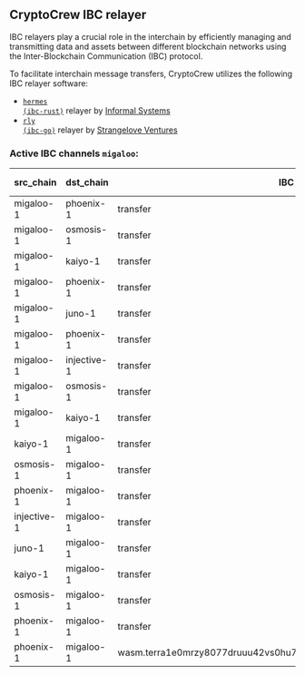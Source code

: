 ## CryptoCrew IBC relayer
IBC relayers play a crucial role in the interchain by efficiently managing and transmitting data and assets between different blockchain networks using the Inter-Blockchain Communication (IBC) protocol.

To facilitate interchain message transfers, CryptoCrew utilizes the following IBC relayer software: 
- <a href="https://github.com/informalsystems/hermes"><code>hermes (ibc-rust)</code></a> relayer by [Informal Systems](https://github.com/informalsystems)
- <a href="https://github.com/cosmos/relayer"><code>rly (ibc-go)</code></a> relayer by [Strangelove Ventures](https://github.com/strangelove-ventures)

### Active IBC channels `migaloo`:
| src_chain | dst_chain | IBC port | IBC channel |
| --------------- | --------------- | ------------ | ------------------- |
| migaloo-1 | phoenix-1 | transfer | channel-0 |
| migaloo-1 | osmosis-1 | transfer | channel-5 |
| migaloo-1 | kaiyo-1 | transfer | channel-8 |
| migaloo-1 | phoenix-1 | transfer | channel-0 |
| migaloo-1 | juno-1 | transfer | channel-1 |
| migaloo-1 | phoenix-1 | transfer | channel-2 |
| migaloo-1 | injective-1 | transfer | channel-3 |
| migaloo-1 | osmosis-1 | transfer | channel-5 |
| migaloo-1 | kaiyo-1 | transfer | channel-8 |
| kaiyo-1 | migaloo-1 | transfer | channel-58 |
| osmosis-1 | migaloo-1 | transfer | channel-642 |
| phoenix-1 | migaloo-1 | transfer | channel-86 |
| injective-1 | migaloo-1 | transfer | channel-102 |
| juno-1 | migaloo-1 | transfer | channel-210 |
| kaiyo-1 | migaloo-1 | transfer | channel-58 |
| osmosis-1 | migaloo-1 | transfer | channel-642 |
| phoenix-1 | migaloo-1 | transfer | channel-86 |
| phoenix-1 | migaloo-1 | wasm.terra1e0mrzy8077druuu42vs0hu7ugguade0cj65dgtauyaw4gsl4kv0qtdf2au | channel-87 |